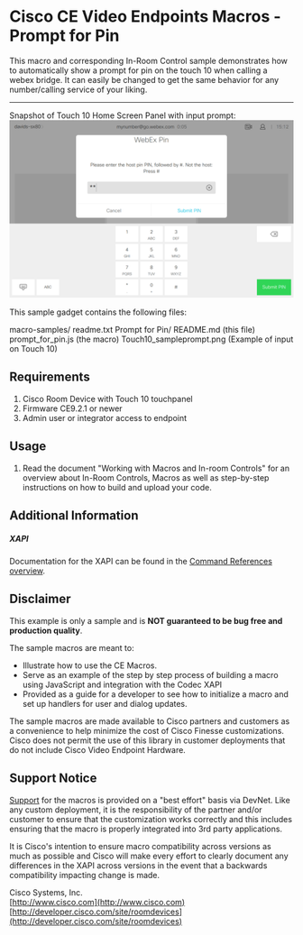 # Cisco CE Video Endpoints Macros - Prompt for Pin
This macro and corresponding In-Room Control sample demonstrates how to automatically show a prompt for pin on the touch 10 when calling a webex bridge. It can easily be changed to get the same behavior for any number/calling service of your liking.

---
Snapshot of Touch 10 Home Screen Panel with input prompt:
![Sample Touch Panel Screenshot](Touch10_sampleprompt.png)

This sample gadget contains the following files:

macro-samples/
	readme.txt
	Prompt for Pin/
		README.md (this file)
		prompt_for_pin.js (the macro)
    Touch10_sampleprompt.png (Example of input on Touch 10)

## Requirements
1. Cisco Room Device with Touch 10 touchpanel
2. Firmware CE9.2.1 or newer
3. Admin user or integrator access to endpoint

## Usage
1. Read the document "Working with Macros and In-room Controls" for an overview about In-Room Controls, Macros as well as step-by-step instructions on how to build and upload your code.

## Additional Information
##### XAPI
Documentation for the XAPI can be found in the [Command References overview](https://www.cisco.com/c/en/us/support/collaboration-endpoints/telepresence-quick-set-series/products-command-reference-list.html).

## Disclaimer
This example is only a sample and is **NOT guaranteed to be bug free and production quality**.

The sample macros are meant to:
- Illustrate how to use the CE Macros.
- Serve as an example of the step by step process of building a macro using JavaScript and integration with the Codec XAPI
- Provided as a guide for a developer to see how to initialize a macro and set up handlers for user and dialog updates.

The sample macros are made available to Cisco partners and customers as a convenience to help minimize the cost of Cisco Finesse customizations. Cisco does not permit the use of this library in customer deployments that do not include Cisco Video Endpoint Hardware.

## Support Notice
[Support](http://developer.cisco.com/site/devnet/support) for the macros is provided on a "best effort" basis via DevNet. Like any custom deployment, it is the responsibility of the partner and/or customer to ensure that the customization works correctly and this includes ensuring that the macro is properly integrated into 3rd party applications.

It is Cisco's intention to ensure macro compatibility across versions as much as possible and Cisco will make every effort to clearly document any differences in the XAPI across versions in the event that a backwards compatibility impacting change is made.

Cisco Systems, Inc.<br>
[http://www.cisco.com](http://www.cisco.com)<br>
[http://developer.cisco.com/site/roomdevices](http://developer.cisco.com/site/roomdevices)
